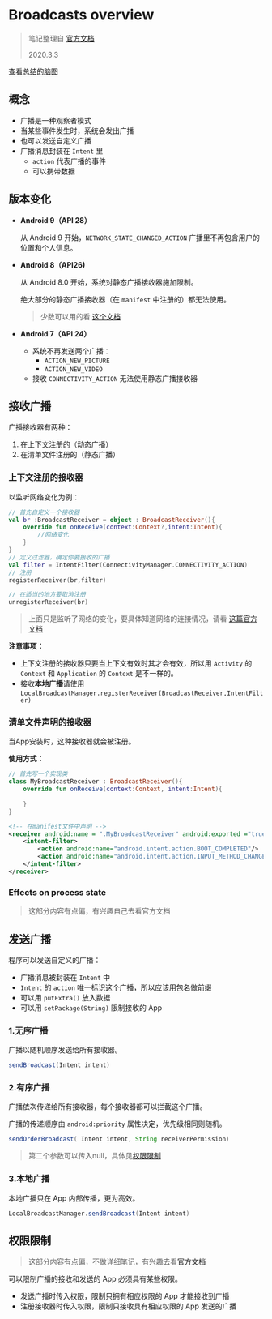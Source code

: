 # Broadcasts overview

> 笔记整理自 [官方文档](https://developer.android.com/guide/components/broadcasts)
>
> 2020.3.3

[查看总结的脑图](https://github.com/hahaha28/photos/raw/master/notebooks/Android/broadcast-mind.png)



## 概念

* 广播是一种观察者模式
* 当某些事件发生时，系统会发出广播
* 也可以发送自定义广播
* 广播消息封装在 `Intent` 里
  * `action` 代表广播的事件
  * 可以携带数据



## 版本变化

* **Android 9（API 28）**

  从 Android 9 开始，`NETWORK_STATE_CHANGED_ACTION` 广播里不再包含用户的位置和个人信息。



* **Android 8（API26)**

  从 Android 8.0 开始，系统对静态广播接收器施加限制。

  绝大部分的静态广播接收器（在 `manifest` 中注册的）都无法使用。

  > 少数可以用的看 [这个文档](https://developer.android.com/guide/components/broadcast-exceptions)



* **Android 7（API 24）**
  * 系统不再发送两个广播：
    * `ACTION_NEW_PICTURE`
    * `ACTION_NEW_VIDEO`
  * 接收 `CONNECTIVITY_ACTION` 无法使用静态广播接收器



## 接收广播

广播接收器有两种：

1. 在上下文注册的（动态广播）
2. 在清单文件注册的（静态广播）



### 上下文注册的接收器

以监听网络变化为例：

```kotlin
// 首先自定义一个接收器
val br :BroadcastReceiver = object : BroadcastReceiver(){
    override fun onReceive(context:Context?,intent:Intent){
        //网络变化
    }
}
// 定义过滤器，确定你要接收的广播
val filter = IntentFilter(ConnectivityManager.CONNECTIVITY_ACTION)
// 注册
registerReceiver(br,filter)

// 在适当的地方要取消注册
unregisterReceiver(br)
```

> 上面只是监听了网络的变化，要具体知道网络的连接情况，请看 [这篇官方文档](https://developer.android.com/training/monitoring-device-state/connectivity-status-type)

**注意事项：**

* 上下文注册的接收器只要当上下文有效时其才会有效，所以用 `Activity` 的 `Context` 和 `Application` 的 `Context` 是不一样的。
* 接收**本地广播**请使用 `LocalBroadcastManager.registerReceiver(BroadcastReceiver,IntentFilter)`



### 清单文件声明的接收器

当App安装时，这种接收器就会被注册。

**使用方式：**

```kotlin
// 首先写一个实现类
class MyBroadcastReceiver : BroadcastReceiver(){
    override fun onReceive(context:Context, intent:Intent){
        
    }
}
```

```xml
<!-- 在manifest文件中声明 -->
<receiver android:name = ".MyBroadcastReceiver" android:exported ="true">
	<intent-filter>
    	<action android:name="android.intent.action.BOOT_COMPLETED"/>
        <action android:name="android.intent.action.INPUT_METHOD_CHANGED" />
    </intent-filter>
</receiver>
```



### Effects on process state

> 这部分内容有点偏，有兴趣自己去看官方文档



## 发送广播

程序可以发送自定义的广播：

* 广播消息被封装在 `Intent` 中
* `Intent` 的 `action` 唯一标识这个广播，所以应该用包名做前缀
* 可以用 `putExtra()` 放入数据
* 可以用 `setPackage(String)` 限制接收的 App

### 1.无序广播

广播以随机顺序发送给所有接收器。

```java
sendBroadcast(Intent intent)
```



### 2.有序广播

广播依次传递给所有接收器，每个接收器都可以拦截这个广播。

广播的传递顺序由 `android:priority` 属性决定，优先级相同则随机。

```java
sendOrderBroadcast( Intent intent, String receiverPermission)
```

> 第二个参数可以传入null，具体见[权限限制](#权限限制)



### 3.本地广播

本地广播只在 App 内部传播，更为高效。

```java
LocalBroadcastManager.sendBroadcast(Intent intent)
```





## 权限限制

> 这部分内容有点偏，不做详细笔记，有兴趣去看[官方文档](https://developer.android.com/guide/components/broadcasts#restrict-broadcasts-permissions)

可以限制广播的接收和发送的 App 必须具有某些权限。

* 发送广播时传入权限，限制只拥有相应权限的 App 才能接收到广播
* 注册接收器时传入权限，限制只接收具有相应权限的 App 发送的广播
